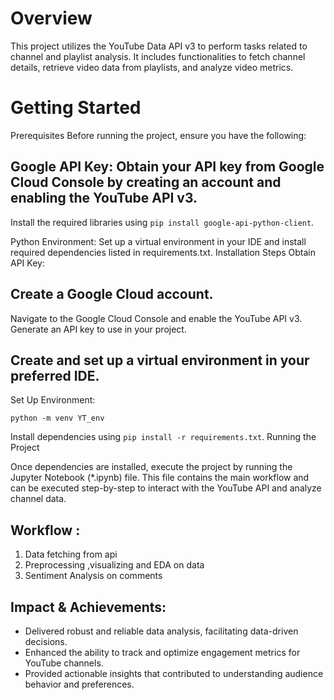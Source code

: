 # Overview
This project utilizes the YouTube Data API v3 to perform tasks related to channel and playlist analysis. It includes functionalities to fetch channel details, retrieve video data from playlists, and analyze video metrics.

# Getting Started
Prerequisites
Before running the project, ensure you have the following:

## Google API Key: Obtain your API key from Google Cloud Console by creating an account and enabling the YouTube API v3.
Install the required libraries using `pip install google-api-python-client`.

Python Environment: Set up a virtual environment in your IDE and install required dependencies listed in requirements.txt.
Installation Steps
Obtain API Key:

## Create a Google Cloud account.
Navigate to the Google Cloud Console and enable the YouTube API v3.
Generate an API key to use in your project.


## Create and set up a virtual environment in your preferred IDE.
Set Up Environment:

`python -m venv YT_env`

Install dependencies using `pip install -r requirements.txt`.
Running the Project

Once dependencies are installed, execute the project by running the Jupyter Notebook (*.ipynb) file. This file contains the main workflow and can be executed step-by-step to interact with the YouTube API and analyze channel data.


## Workflow : 
1. Data fetching from api
2. Preprocessing ,visualizing and EDA on data
3. Sentiment Analysis on comments


## Impact & Achievements:

* Delivered robust and reliable data analysis, facilitating data-driven decisions.
* Enhanced the ability to track and optimize engagement metrics for YouTube channels.
* Provided actionable insights that contributed to understanding audience behavior and preferences.






